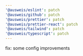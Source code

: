 ```yaml
---
'@ausweis/eslint': patch
'@ausweis/github': patch
'@ausweis/prettier': patch
'@ausweis/prettier-react': patch
'@ausweis/tailwind': patch
'@ausweis/typescript': patch
---
```


fix: some config improvements
